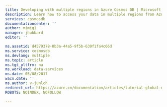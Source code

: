 ```yaml
---
title: Developing with multiple regions in Azure Cosmos DB | Microsoft Docs
description: Learn how to access your data in multiple regions from Azure Cosmos DB, a globally replicated, multi-model database service.
services: cosmosdb
documentationcenter: ''
author: mimig1
manager: jhubbard
editor: ''

ms.assetid: d4579378-0b3a-44a5-9f5b-630f1fa4c66d
ms.service: cosmosdb
ms.devlang: multiple
ms.topic: article
ms.tgt_pltfrm: na
ms.workload: data-services
ms.date: 05/08/2017
wacn.date: ''
ms.author: v-junlch
redirect_url: https://azure.cn/documentation/articles/tutorial-global-distribution-documentdb
ROBOTS: NOINDEX, NOFOLLOW

---
```


